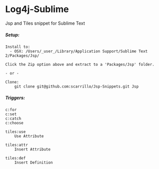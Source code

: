 Log4j-Sublime
=============
Jsp and Tiles snippet for Sublime Text

##### Setup:
    Install to:
      - OSX: /Users/_user_/Library/Application Support/Sublime Text 2/Packages/Jsp/
        
    Click the Zip option above and extract to a 'Packages/Jsp' folder.

    - or -

    Clone:
        git clone git@github.com:scarrillo/Jsp-Snippets.git Jsp


##### Triggers:

    c:for
    c:set
    c:catch
    c:choose
     
    tiles:use
        Use Attribute
        
    tiles:attr
        Insert Attribute
        
    tiles:def
        Insert Definition

